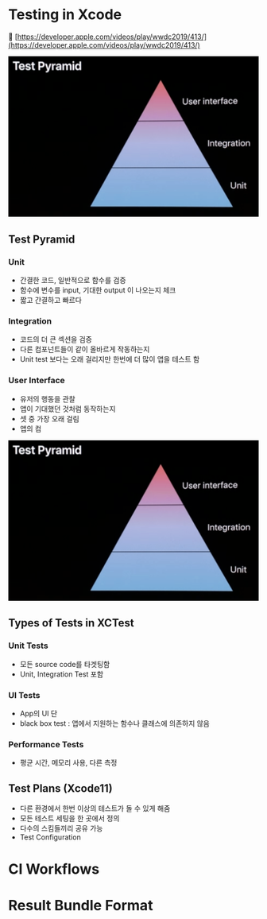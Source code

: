 # Testing in Xcode

🔗 [https://developer.apple.com/videos/play/wwdc2019/413/](https://developer.apple.com/videos/play/wwdc2019/413/)

![](/Jinha/images/Untitled-4f5c7dd7-e201-48a7-b14c-2a7ae0bf8774.png)

## Test Pyramid

### Unit

- 간결한 코드, 일반적으로 함수를 검증
- 함수에 변수를 input, 기대한 output 이 나오는지 체크
- 짧고 간결하고 빠르다

### Integration

- 코드의 더 큰 섹션을 검증
- 다른 컴포넌트들이 같이 올바르게 작동하는지
- Unit test 보다는 오래 걸리지만 한번에 더 많이 앱을 테스트 함

### User Interface

- 유저의 행동을 관찰
- 앱이 기대했던 것처럼 동작하는지
- 셋 중 가장 오래 걸림
- 앱의 컴

![](/Jinha/images/Untitled-4f5c7dd7-e201-48a7-b14c-2a7ae0bf8774.png)

## Types of Tests in XCTest

### Unit Tests

- 모든 source code를 타겟팅함
- Unit, Integration Test 포함

### UI Tests

- App의 UI 단
- black box test : 앱에서 지원하는 함수나 클래스에 의존하지 않음

### Performance Tests

- 평균 시간, 메모리 사용, 다른 측정

## Test Plans (Xcode11)

- 다른 환경에서 한번 이상의 테스트가 돌 수 있게 해줌
- 모든 테스트 세팅을 한 곳에서 정의
- 다수의 스킴들끼리 공유 가능
- Test Configuration

# CI Workflows

# Result Bundle Format
